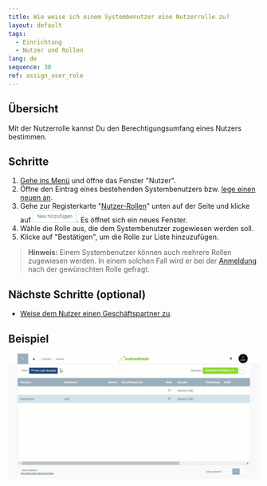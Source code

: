 ```yaml
---
title: Wie weise ich einem Systembenutzer eine Nutzerrolle zu?
layout: default
tags:
  - Einrichtung
  - Nutzer und Rollen
lang: de
sequence: 30
ref: assign_user_role
---
```


## Übersicht
Mit der Nutzerrolle kannst Du den Berechtigungsumfang eines Nutzers bestimmen.

## Schritte
1. [Gehe ins Menü](Menu) und öffne das Fenster "Nutzer".
1. Öffne den Eintrag eines bestehenden Systembenutzers bzw. [lege einen neuen an](Neuer_Systembenutzer).
1. Gehe zur Registerkarte "[Nutzer-Rollen](NeueBenutzerrolle)" unten auf der Seite und klicke auf ![](assets/Neu_hinzufuegen_Button.png). Es öffnet sich ein neues Fenster.
1. Wähle die Rolle aus, die dem Systembenutzer zugewiesen werden soll.
1. Klicke auf "Bestätigen", um die Rolle zur Liste hinzuzufügen.
 >**Hinweis:** Einem Systembenutzer können auch mehrere Rollen zugewiesen werden. In einem solchen Fall wird er bei der [Anmeldung](Anmeldung) nach der gewünschten Rolle gefragt.

## Nächste Schritte (optional)
- [Weise dem Nutzer einen Geschäftspartner zu](Nutzer_GPartner_zuweisen).

## Beispiel
![](assets/Nutzerrolle_zuweisen.gif)
